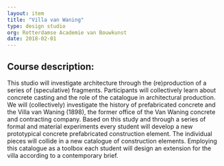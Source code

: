 ```yaml
---
layout: item
title: "Villa van Waning"
type: design studio
org: Rotterdamse Academie van Bouwkunst
date: 2018-02-01
---
```

## Course description:

This studio will investigate architecture through the (re)production of a series of (speculative) fragments. Participants will collectively learn about concrete casting and the role of the catalogue in architectural production. We will (collectively) investigate the history of prefabricated concrete and the Villa van Waning (1898), the former office of the Van Waning concrete and contracting company. Based on this study and through a series of formal and material experiments every student will develop a new prototypical concrete prefabricated construction element. The individual pieces will collide in a new catalogue of construction elements. Employing this catalogue as a toolbox each student will design an extension for the villa according to a contemporary brief. 